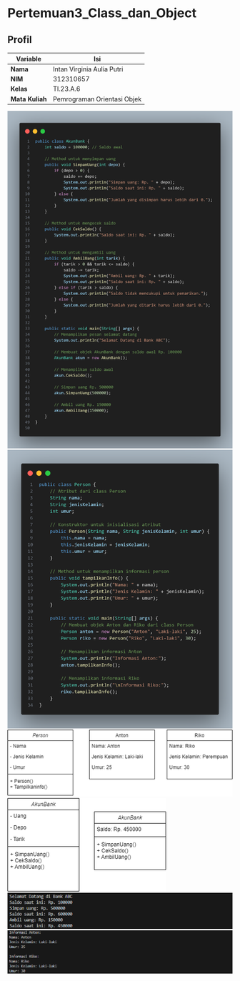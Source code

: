 # Pertemuan3_Class_dan_Object

## Profil
| Variable | Isi |
| -------- | --- |
| **Nama** | Intan Virginia Aulia Putri |
| **NIM** | 312310657 |
| **Kelas** | TI.23.A.6 |
| **Mata Kuliah** | Pemrograman Orientasi Objek |

![1](ss/2.png)
![2](ss/3.png)
![3](ss/dia1.png)
![4](ss/dia2.png)
![5](ss/output2.png)
![6](ss/output3.png)
